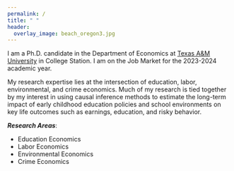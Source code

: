 ```yaml
---
permalink: /
title: " "
header:
  overlay_image: beach_oregon3.jpg
---
```


I am a Ph.D. candidate in the Department of Economics at [Texas A&M University](https://liberalarts.tamu.edu/economics/) in College Station. I am on the Job Market for the 2023-2024 academic year.

My research expertise lies at the intersection of education, labor, environmental, and crime economics. Much of my research is tied together by my interest in using causal inference methods to estimate the long-term impact of early childhood education policies and school environments on key life outcomes such as earnings, education, and risky behavior.

***Research Areas***: 
- Education Economics
- Labor Economics
- Environmental Economics
- Crime Economics





